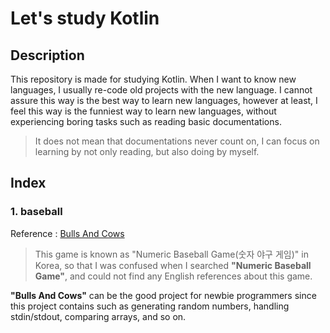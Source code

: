 # Let's study Kotlin

## Description

This repository is made for studying Kotlin.
When I want to know new languages, I usually re-code old projects with the new language. I cannot assure this way is the best way to learn new languages, however at least, I feel this way is the funniest way to learn new languages, without experiencing boring tasks such as reading basic documentations.

> It does not mean that documentations never count on, I can focus on learning by not only reading, but also doing by myself.

## Index

### 1. baseball

Reference : [Bulls And Cows](https://en.wikipedia.org/wiki/Bulls_and_Cows)

> This game is known as "Numeric Baseball Game(숫자 야구 게임)" in Korea, so that I was confused when I searched **"Numeric Baseball Game"**, and could not find any English references about this game.

**"Bulls And Cows"** can be the good project for newbie programmers since this project contains such as generating random numbers, handling stdin/stdout, comparing arrays, and so on.   